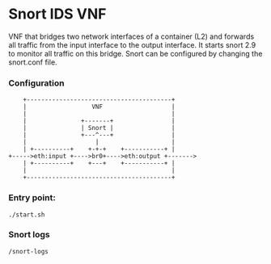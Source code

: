 # Snort IDS VNF

VNF that bridges two network interfaces of a container (L2) and forwards all traffic from the input interface to the output interface. It starts snort 2.9 to monitor all traffic on this bridge. Snort can be configured by changing the snort.conf file.

### Configuration

```
    +----------------------------------------+
    |                  VNF                   |
    |                                        |
    |               +-------+                |
    |               | Snort |                |
    |               +---^---+                |
    |                   |                    |
    | +----------+    +-+-+    +-----------+ |
+----->eth:input +---->br0+---->eth:output +------->
    | +----------+    +---+    +-----------+ |
    |                                        |
    +----------------------------------------+

```

### Entry point:

```
./start.sh
```

### Snort logs

```
/snort-logs
```
